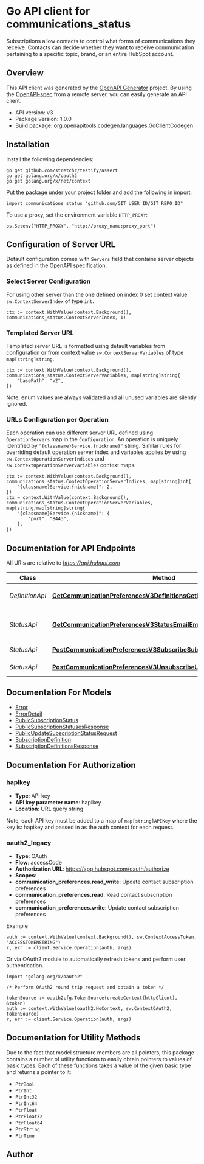 # Go API client for communications_status

Subscriptions allow contacts to control what forms of communications they receive. Contacts can decide whether they want to receive communication pertaining to a specific topic, brand, or an entire HubSpot account.

## Overview
This API client was generated by the [OpenAPI Generator](https://openapi-generator.tech) project.  By using the [OpenAPI-spec](https://www.openapis.org/) from a remote server, you can easily generate an API client.

- API version: v3
- Package version: 1.0.0
- Build package: org.openapitools.codegen.languages.GoClientCodegen

## Installation

Install the following dependencies:

```shell
go get github.com/stretchr/testify/assert
go get golang.org/x/oauth2
go get golang.org/x/net/context
```

Put the package under your project folder and add the following in import:

```golang
import communications_status "github.com/GIT_USER_ID/GIT_REPO_ID"
```

To use a proxy, set the environment variable `HTTP_PROXY`:

```golang
os.Setenv("HTTP_PROXY", "http://proxy_name:proxy_port")
```

## Configuration of Server URL

Default configuration comes with `Servers` field that contains server objects as defined in the OpenAPI specification.

### Select Server Configuration

For using other server than the one defined on index 0 set context value `sw.ContextServerIndex` of type `int`.

```golang
ctx := context.WithValue(context.Background(), communications_status.ContextServerIndex, 1)
```

### Templated Server URL

Templated server URL is formatted using default variables from configuration or from context value `sw.ContextServerVariables` of type `map[string]string`.

```golang
ctx := context.WithValue(context.Background(), communications_status.ContextServerVariables, map[string]string{
	"basePath": "v2",
})
```

Note, enum values are always validated and all unused variables are silently ignored.

### URLs Configuration per Operation

Each operation can use different server URL defined using `OperationServers` map in the `Configuration`.
An operation is uniquely identified by `"{classname}Service.{nickname}"` string.
Similar rules for overriding default operation server index and variables applies by using `sw.ContextOperationServerIndices` and `sw.ContextOperationServerVariables` context maps.

```golang
ctx := context.WithValue(context.Background(), communications_status.ContextOperationServerIndices, map[string]int{
	"{classname}Service.{nickname}": 2,
})
ctx = context.WithValue(context.Background(), communications_status.ContextOperationServerVariables, map[string]map[string]string{
	"{classname}Service.{nickname}": {
		"port": "8443",
	},
})
```

## Documentation for API Endpoints

All URIs are relative to *https://api.hubapi.com*

Class | Method | HTTP request | Description
------------ | ------------- | ------------- | -------------
*DefinitionApi* | [**GetCommunicationPreferencesV3DefinitionsGetPage**](docs/DefinitionApi.md#getcommunicationpreferencesv3definitionsgetpage) | **Get** /communication-preferences/v3/definitions | Get subscription definitions
*StatusApi* | [**GetCommunicationPreferencesV3StatusEmailEmailAddressGetEmailStatus**](docs/StatusApi.md#getcommunicationpreferencesv3statusemailemailaddressgetemailstatus) | **Get** /communication-preferences/v3/status/email/{emailAddress} | Get subscription statuses for a contact
*StatusApi* | [**PostCommunicationPreferencesV3SubscribeSubscribe**](docs/StatusApi.md#postcommunicationpreferencesv3subscribesubscribe) | **Post** /communication-preferences/v3/subscribe | Subscribe a contact
*StatusApi* | [**PostCommunicationPreferencesV3UnsubscribeUnsubscribe**](docs/StatusApi.md#postcommunicationpreferencesv3unsubscribeunsubscribe) | **Post** /communication-preferences/v3/unsubscribe | Unsubscribe a contact


## Documentation For Models

 - [Error](docs/Error.md)
 - [ErrorDetail](docs/ErrorDetail.md)
 - [PublicSubscriptionStatus](docs/PublicSubscriptionStatus.md)
 - [PublicSubscriptionStatusesResponse](docs/PublicSubscriptionStatusesResponse.md)
 - [PublicUpdateSubscriptionStatusRequest](docs/PublicUpdateSubscriptionStatusRequest.md)
 - [SubscriptionDefinition](docs/SubscriptionDefinition.md)
 - [SubscriptionDefinitionsResponse](docs/SubscriptionDefinitionsResponse.md)


## Documentation For Authorization



### hapikey

- **Type**: API key
- **API key parameter name**: hapikey
- **Location**: URL query string

Note, each API key must be added to a map of `map[string]APIKey` where the key is: hapikey and passed in as the auth context for each request.


### oauth2_legacy


- **Type**: OAuth
- **Flow**: accessCode
- **Authorization URL**: https://app.hubspot.com/oauth/authorize
- **Scopes**: 
 - **communication_preferences.read_write**: Update contact subscription preferences
 - **communication_preferences.read**: Read contact subscription preferences
 - **communication_preferences.write**: Update contact subscription preferences

Example

```golang
auth := context.WithValue(context.Background(), sw.ContextAccessToken, "ACCESSTOKENSTRING")
r, err := client.Service.Operation(auth, args)
```

Or via OAuth2 module to automatically refresh tokens and perform user authentication.

```golang
import "golang.org/x/oauth2"

/* Perform OAuth2 round trip request and obtain a token */

tokenSource := oauth2cfg.TokenSource(createContext(httpClient), &token)
auth := context.WithValue(oauth2.NoContext, sw.ContextOAuth2, tokenSource)
r, err := client.Service.Operation(auth, args)
```


## Documentation for Utility Methods

Due to the fact that model structure members are all pointers, this package contains
a number of utility functions to easily obtain pointers to values of basic types.
Each of these functions takes a value of the given basic type and returns a pointer to it:

* `PtrBool`
* `PtrInt`
* `PtrInt32`
* `PtrInt64`
* `PtrFloat`
* `PtrFloat32`
* `PtrFloat64`
* `PtrString`
* `PtrTime`

## Author



